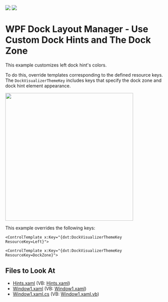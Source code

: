 <!-- default badges list -->
[![](https://img.shields.io/badge/Open_in_DevExpress_Support_Center-FF7200?style=flat-square&logo=DevExpress&logoColor=white)](https://supportcenter.devexpress.com/ticket/details/E1781)
[![](https://img.shields.io/badge/📖_How_to_use_DevExpress_Examples-e9f6fc?style=flat-square)](https://docs.devexpress.com/GeneralInformation/403183)
<!-- default badges end -->

# WPF Dock Layout Manager - Use Custom Dock Hints and The Dock Zone 

This example customizes left dock hint's colors.

To do this, override templates corresponding to the defined resource keys. The `DockVisualizerThemeKey` includes keys that specify the dock zone and dock hint element appearance. 

<img src="https://user-images.githubusercontent.com/12169834/175379492-9fa69de8-34e9-4b77-8e82-1434a52e5785.png" width=400px/>

This example overrides the following keys:

`<ControlTemplate x:Key="{dxt:DockVisualizerThemeKey ResourceKey=Left}">`
  
`<ControlTemplate x:Key="{dxt:DockVisualizerThemeKey ResourceKey=DockZone}">`

<!-- default file list -->
## Files to Look At

* [Hints.xaml](./CS/CustomTheme/Hints.xaml) (VB: [Hints.xaml](./VB/CustomTheme/Hints.xaml))
* [Window1.xaml](./CS/CustomTheme/Window1.xaml) (VB: [Window1.xaml](./VB/CustomTheme/Window1.xaml))
* [Window1.xaml.cs](./CS/CustomTheme/Window1.xaml.cs) (VB: [Window1.xaml.vb](./VB/CustomTheme/Window1.xaml.vb))
<!-- default file list end -->
